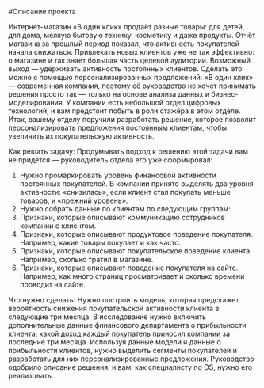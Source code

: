#Описание проекта


Интернет-магазин «В один клик» продаёт разные товары: для детей, для дома, мелкую бытовую технику, косметику и даже продукты. Отчёт магазина за прошлый период показал, что активность покупателей начала снижаться. Привлекать новых клиентов уже не так эффективно: о магазине и так знает большая часть целевой аудитории. Возможный выход — удерживать активность постоянных клиентов. Сделать это можно с помощью персонализированных предложений.
«В один клик» — современная компания, поэтому её руководство не хочет принимать решения просто так — только на основе анализа данных и бизнес-моделирования. У компании есть небольшой отдел цифровых технологий, и вам предстоит побыть в роли стажёра в этом отделе. 
Итак, вашему отделу поручили разработать решение, которое позволит персонализировать предложения постоянным клиентам, чтобы увеличить их покупательскую активность.

Как решать задачу:
Продумывать подход к решению этой задачи вам не придётся — руководитель отдела его уже сформировал:
1) Нужно промаркировать уровень финансовой активности постоянных покупателей. В компании принято выделять два уровня активности: «снизилась», если клиент стал покупать меньше товаров, и «прежний уровень».
2) Нужно собрать данные по клиентам по следующим группам:
3) Признаки, которые описывают коммуникацию сотрудников компании с клиентом.
4) Признаки, которые описывают продуктовое поведение покупателя. Например, какие товары покупает и как часто.
5) Признаки, которые описывают покупательское поведение клиента. Например, сколько тратил в магазине.
6) Признаки, которые описывают поведение покупателя на сайте. Например, как много страниц просматривает и сколько времени проводит на сайте.

Что нужно сделать: 
Нужно построить модель, которая предскажет вероятность снижения покупательской активности клиента в следующие три месяца.
В исследование нужно включить дополнительные данные финансового департамента о прибыльности клиента: какой доход каждый покупатель приносил компании за последние три месяца.
Используя данные модели и данные о прибыльности клиентов, нужно выделить сегменты покупателей и разработать для них персонализированные предложения.
Руководство одобрило описание решения, и вам, как специалисту по DS, нужно его реализовать.
